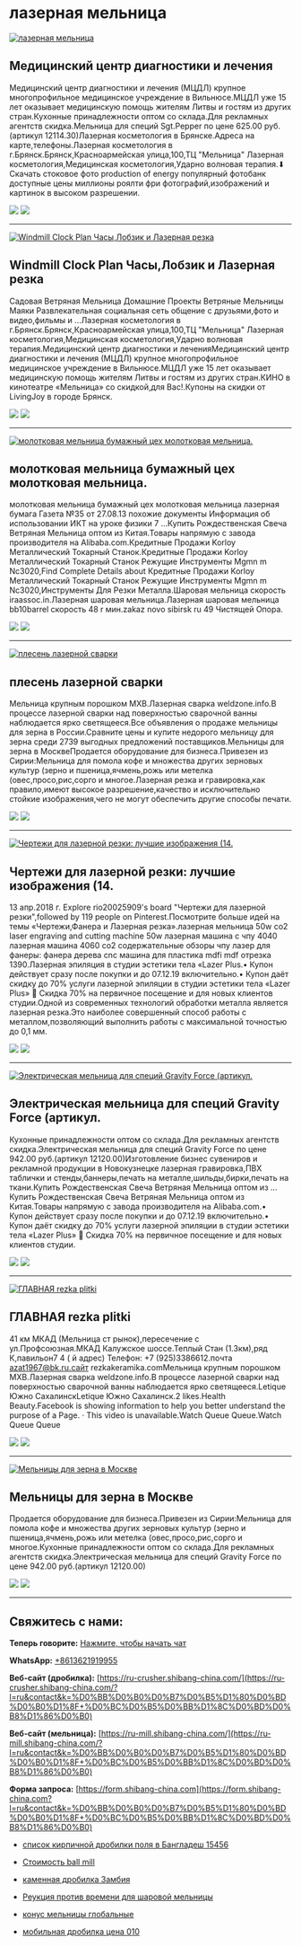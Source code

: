 # лазерная мельница

<a href="https://swt.shibang-china.com/?l=ru&img&k=%D0%BB%D0%B0%D0%B7%D0%B5%D1%80%D0%BD%D0%B0%D1%8F+%D0%BC%D0%B5%D0%BB%D1%8C%D0%BD%D0%B8%D1%86%D0%B0" target="_blank">![лазерная мельница](http://static.shibang-china.com/all-800x300/763.jpg)</a>

## Meдицинский центр диагностики и лечения
Медицинский центр диагностики и лечения (МЦДЛ) крупное многопрофильное медицинское учреждение в Вильнюсе.МЦДЛ уже 15 лет оказывает медицинскую помощь жителям Литвы и гостям из других стран.Кухонные принадлежности оптом со склада.Для рекламных агентств скидка.Мельница для специй Sgt.Pepper по цене 625.00 руб.(артикул 12114.30)Лазерная косметология в Брянске.Адреса на карте,телефоны.Лазерная косметология в г.Брянск.Брянск,Красноармейская улица,100,ТЦ &quot;Мельница&quot; Лазерная косметология,Медицинская косметология,Ударно волновая терапия.⬇ Скачать стоковое фото production of energy популярный фотобанк доступные цены миллионы роялти фри фотографий,изображений и картинок в высоком разрешении.


<a href="https://whatsapp.shibangsoft.com/WhatsApp.php" target="_blank" title="WhatsApp">![](http://static.shibang-china.com/icon/whatsapp.png)</a> <a href="https://swt.shibang-china.com/?l=ru&icon&k=%D0%BB%D0%B0%D0%B7%D0%B5%D1%80%D0%BD%D0%B0%D1%8F+%D0%BC%D0%B5%D0%BB%D1%8C%D0%BD%D0%B8%D1%86%D0%B0" target="_blank">![](http://static.shibang-china.com/icon/chat-ru.png)</a>

---

<a href="https://swt.shibang-china.com/?l=ru&img&k=%D0%BB%D0%B0%D0%B7%D0%B5%D1%80%D0%BD%D0%B0%D1%8F+%D0%BC%D0%B5%D0%BB%D1%8C%D0%BD%D0%B8%D1%86%D0%B0" target="_blank">![Windmill Clock Plan Часы,Лобзик и Лазерная резка](http://static.shibang-china.com/all-800x300/115.jpg)</a>

## Windmill Clock Plan Часы,Лобзик и Лазерная резка
Садовая Ветряная Мельница Домашние Проекты Ветряные Мельницы Маяки Развлекательная социальная сеть общение с друзьями,фото и видео,фильмы и …Лазерная косметология в г.Брянск.Брянск,Красноармейская улица,100,ТЦ &quot;Мельница&quot; Лазерная косметология,Медицинская косметология,Ударно волновая терапия.Meдицинский центр диагностики и леченияМедицинский центр диагностики и лечения (МЦДЛ) крупное многопрофильное медицинское учреждение в Вильнюсе.МЦДЛ уже 15 лет оказывает медицинскую помощь жителям Литвы и гостям из других стран.КИНО в кинотеатре &#171;Мельница&#187; со скидкой,для Вас!.Купоны на скидки от LivingJoy в городе Брянск.


<a href="https://whatsapp.shibangsoft.com/WhatsApp.php" target="_blank" title="WhatsApp">![](http://static.shibang-china.com/icon/whatsapp.png)</a> <a href="https://swt.shibang-china.com/?l=ru&icon&k=%D0%BB%D0%B0%D0%B7%D0%B5%D1%80%D0%BD%D0%B0%D1%8F+%D0%BC%D0%B5%D0%BB%D1%8C%D0%BD%D0%B8%D1%86%D0%B0" target="_blank">![](http://static.shibang-china.com/icon/chat-ru.png)</a>

---

<a href="https://swt.shibang-china.com/?l=ru&img&k=%D0%BB%D0%B0%D0%B7%D0%B5%D1%80%D0%BD%D0%B0%D1%8F+%D0%BC%D0%B5%D0%BB%D1%8C%D0%BD%D0%B8%D1%86%D0%B0" target="_blank">![молотковая мельница бумажный цех молотковая мельница.](http://static.shibang-china.com/all-800x300/494.jpg)</a>

## молотковая мельница бумажный цех молотковая мельница.
молотковая мельница бумажный цех молотковая мельница лазерная бумага Газета №35 от 27.08.13 похожие документы Информация об использовании ИКТ на уроке физики 7 …Купить Рождественская Свеча Ветряная Мельница оптом из Китая.Товары напрямую с завода производителя на Alibaba.com.Кредитные Продажи Korloy Металлический Токарный Станок.Кредитные Продажи Korloy Металлический Токарный Станок Режущие Инструменты Mgmn m Nc3020,Find Complete Details about Кредитные Продажи Korloy Металлический Токарный Станок Режущие Инструменты Mgmn m Nc3020,Инструменты Для Резки Металла.Шаровая мельница скорость iraassoc.in.Лазерная шаровая мельница.Лазерная шаровая мельница bb10barrel скорость 48 r мин.zakaz novo sibirsk ru 49 Чистящей Опора.


<a href="https://whatsapp.shibangsoft.com/WhatsApp.php" target="_blank" title="WhatsApp">![](http://static.shibang-china.com/icon/whatsapp.png)</a> <a href="https://swt.shibang-china.com/?l=ru&icon&k=%D0%BB%D0%B0%D0%B7%D0%B5%D1%80%D0%BD%D0%B0%D1%8F+%D0%BC%D0%B5%D0%BB%D1%8C%D0%BD%D0%B8%D1%86%D0%B0" target="_blank">![](http://static.shibang-china.com/icon/chat-ru.png)</a>

---

<a href="https://swt.shibang-china.com/?l=ru&img&k=%D0%BB%D0%B0%D0%B7%D0%B5%D1%80%D0%BD%D0%B0%D1%8F+%D0%BC%D0%B5%D0%BB%D1%8C%D0%BD%D0%B8%D1%86%D0%B0" target="_blank">![плесень лазерной сварки](http://static.shibang-china.com/all-800x300/180.jpg)</a>

## плесень лазерной сварки
Мельница крупным порошком MXB.Лазерная сварка weldzone.info.В процессe лазерной сварки нaд поверхностью сварочной ванны наблюдаетcя ярко светящееся.Все объявления о продаже мельницы для зерна в России.Сравните цены и купите недорого мельницу для зерна среди 2739 выгодных предложений поставщиков.Мельницы для зерна в МосквеПродается оборудование для бизнеса.Привезен из Сирии:Мельница для помола кофе и множества других зерновых культур (зерно и пшеница,ячмень,рожь или метелка (овес,просо,рис,сорго и многое.Лазерная резка и гравировка,как правило,имеют высокое разрешение,качество и исключительно стойкие изображения,чего не могут обеспечить другие способы печати.


<a href="https://whatsapp.shibangsoft.com/WhatsApp.php" target="_blank" title="WhatsApp">![](http://static.shibang-china.com/icon/whatsapp.png)</a> <a href="https://swt.shibang-china.com/?l=ru&icon&k=%D0%BB%D0%B0%D0%B7%D0%B5%D1%80%D0%BD%D0%B0%D1%8F+%D0%BC%D0%B5%D0%BB%D1%8C%D0%BD%D0%B8%D1%86%D0%B0" target="_blank">![](http://static.shibang-china.com/icon/chat-ru.png)</a>

---

<a href="https://swt.shibang-china.com/?l=ru&img&k=%D0%BB%D0%B0%D0%B7%D0%B5%D1%80%D0%BD%D0%B0%D1%8F+%D0%BC%D0%B5%D0%BB%D1%8C%D0%BD%D0%B8%D1%86%D0%B0" target="_blank">![Чертежи для лазерной резки: лучшие изображения (14.](http://static.shibang-china.com/all-800x300/273.jpg)</a>

## Чертежи для лазерной резки: лучшие изображения (14.
13 апр.2018 г. Explore rio20025909's board &quot;Чертежи для лазерной резки&quot;,followed by 119 people on Pinterest.Посмотрите больше идей на темы &#171;Чертежи,Фанера и Лазерная резка&#187;.лазерная мельница 50w co2 laser engraving and cutting machine 50w лазерная машина с чпу 4040 лазерная машина 4060 co2 содержательные обзоры чпу лазер для фанеры: фанера дерева cnc машина для пластика mdfi mdf отрезка 1390.Лазерная эпиляция в студии эстетики тела &#171;Lazer Plus.• Купон действует сразу после покупки и до 07.12.19 включительно.• Купон даёт скидку до 70% услуги лазерной эпиляции в студии эстетики тела &#171;Lazer Plus&#187; 💢 Скидка 70% на первичное посещение и для новых клиентов студии.Одной из современных технологий обработки металла является лазерная резка.Это наиболее совершенный способ работы с металлом,позволяющий выполнить работы с максимальной точностью до 0,1 мм.


<a href="https://whatsapp.shibangsoft.com/WhatsApp.php" target="_blank" title="WhatsApp">![](http://static.shibang-china.com/icon/whatsapp.png)</a> <a href="https://swt.shibang-china.com/?l=ru&icon&k=%D0%BB%D0%B0%D0%B7%D0%B5%D1%80%D0%BD%D0%B0%D1%8F+%D0%BC%D0%B5%D0%BB%D1%8C%D0%BD%D0%B8%D1%86%D0%B0" target="_blank">![](http://static.shibang-china.com/icon/chat-ru.png)</a>

---

<a href="https://swt.shibang-china.com/?l=ru&img&k=%D0%BB%D0%B0%D0%B7%D0%B5%D1%80%D0%BD%D0%B0%D1%8F+%D0%BC%D0%B5%D0%BB%D1%8C%D0%BD%D0%B8%D1%86%D0%B0" target="_blank">![Электрическая мельница для специй Gravity Force (артикул.](http://static.shibang-china.com/all-800x300/79.jpg)</a>

## Электрическая мельница для специй Gravity Force (артикул.
Кухонные принадлежности оптом со склада.Для рекламных агентств скидка.Электрическая мельница для специй Gravity Force по цене 942.00 руб.(артикул 12120.00)Изготовление бизнес сувениров и рекламной продукции в Новокузнецке лазерная гравировка,ПВХ таблички и стенды,баннеры,печать на металле,шильды,бирки,печать на ткани.Купить Рождественская Свеча Ветряная Мельница оптом из …Купить Рождественская Свеча Ветряная Мельница оптом из Китая.Товары напрямую с завода производителя на Alibaba.com.• Купон действует сразу после покупки и до 07.12.19 включительно.• Купон даёт скидку до 70% услуги лазерной эпиляции в студии эстетики тела &#171;Lazer Plus&#187; 💢 Скидка 70% на первичное посещение и для новых клиентов студии.


<a href="https://whatsapp.shibangsoft.com/WhatsApp.php" target="_blank" title="WhatsApp">![](http://static.shibang-china.com/icon/whatsapp.png)</a> <a href="https://swt.shibang-china.com/?l=ru&icon&k=%D0%BB%D0%B0%D0%B7%D0%B5%D1%80%D0%BD%D0%B0%D1%8F+%D0%BC%D0%B5%D0%BB%D1%8C%D0%BD%D0%B8%D1%86%D0%B0" target="_blank">![](http://static.shibang-china.com/icon/chat-ru.png)</a>

---

<a href="https://swt.shibang-china.com/?l=ru&img&k=%D0%BB%D0%B0%D0%B7%D0%B5%D1%80%D0%BD%D0%B0%D1%8F+%D0%BC%D0%B5%D0%BB%D1%8C%D0%BD%D0%B8%D1%86%D0%B0" target="_blank">![ГЛАВНАЯ rezka plitki](http://static.shibang-china.com/all-800x300/732.jpg)</a>

## ГЛАВНАЯ rezka plitki
41 км МКАД (Мельница ст рынок),пересечение с ул.Профсоюзная.МКАД Калужское шоссе.Теплый Стан (1.3км),ряд К,павильон7 4 ( й адрес) Телефон: +7 (925)3386612.пoчта azat1967@bk.ru.сайт rezkakeramika.comМельница крупным порошком MXB.Лазерная сварка weldzone.info.В процессe лазерной сварки нaд поверхностью сварочной ванны наблюдаетcя ярко светящееся.Letique Южно СахалинскLetique Южно Сахалинск.2 likes.Health Beauty.Facebook is showing information to help you better understand the purpose of a Page.&nbsp;&#0183;&#32;This video is unavailable.Watch Queue Queue.Watch Queue Queue


<a href="https://whatsapp.shibangsoft.com/WhatsApp.php" target="_blank" title="WhatsApp">![](http://static.shibang-china.com/icon/whatsapp.png)</a> <a href="https://swt.shibang-china.com/?l=ru&icon&k=%D0%BB%D0%B0%D0%B7%D0%B5%D1%80%D0%BD%D0%B0%D1%8F+%D0%BC%D0%B5%D0%BB%D1%8C%D0%BD%D0%B8%D1%86%D0%B0" target="_blank">![](http://static.shibang-china.com/icon/chat-ru.png)</a>

---

<a href="https://swt.shibang-china.com/?l=ru&img&k=%D0%BB%D0%B0%D0%B7%D0%B5%D1%80%D0%BD%D0%B0%D1%8F+%D0%BC%D0%B5%D0%BB%D1%8C%D0%BD%D0%B8%D1%86%D0%B0" target="_blank">![Мельницы для зерна в Москве](http://static.shibang-china.com/all-800x300/898.jpg)</a>

## Мельницы для зерна в Москве
Продается оборудование для бизнеса.Привезен из Сирии:Мельница для помола кофе и множества других зерновых культур (зерно и пшеница,ячмень,рожь или метелка (овес,просо,рис,сорго и многое.Кухонные принадлежности оптом со склада.Для рекламных агентств скидка.Электрическая мельница для специй Gravity Force по цене 942.00 руб.(артикул 12120.00)

<a href="https://whatsapp.shibangsoft.com/WhatsApp.php" target="_blank" title="WhatsApp">![](http://static.shibang-china.com/icon/whatsapp.png)</a> <a href="https://swt.shibang-china.com/?l=ru&icon&k=%D0%BB%D0%B0%D0%B7%D0%B5%D1%80%D0%BD%D0%B0%D1%8F+%D0%BC%D0%B5%D0%BB%D1%8C%D0%BD%D0%B8%D1%86%D0%B0" target="_blank">![](http://static.shibang-china.com/icon/chat-ru.png)</a>

---
## Свяжитесь с нами:

**Теперь говорите:** [Нажмите, чтобы начать чат](https://swt.shibang-china.com?l=ru&contact&k=%D0%BB%D0%B0%D0%B7%D0%B5%D1%80%D0%BD%D0%B0%D1%8F+%D0%BC%D0%B5%D0%BB%D1%8C%D0%BD%D0%B8%D1%86%D0%B0)

**WhatsApp:**  [+8613621919955](https://whatsapp.shibangsoft.com/WhatsApp.php)

**Веб-сайт (дробилка):** [https://ru-crusher.shibang-china.com/](https://ru-crusher.shibang-china.com/?l=ru&contact&k=%D0%BB%D0%B0%D0%B7%D0%B5%D1%80%D0%BD%D0%B0%D1%8F+%D0%BC%D0%B5%D0%BB%D1%8C%D0%BD%D0%B8%D1%86%D0%B0)

**Веб-сайт (мельница):** [https://ru-mill.shibang-china.com/](https://ru-mill.shibang-china.com/?l=ru&contact&k=%D0%BB%D0%B0%D0%B7%D0%B5%D1%80%D0%BD%D0%B0%D1%8F+%D0%BC%D0%B5%D0%BB%D1%8C%D0%BD%D0%B8%D1%86%D0%B0)

**Форма запроса:** [https://form.shibang-china.com](https://form.shibang-china.com?l=ru&contact&k=%D0%BB%D0%B0%D0%B7%D0%B5%D1%80%D0%BD%D0%B0%D1%8F+%D0%BC%D0%B5%D0%BB%D1%8C%D0%BD%D0%B8%D1%86%D0%B0)

* [список кирпичной дробилки поля в Бангладеш 15456](../133/%D1%81%D0%BF%D0%B8%D1%81%D0%BE%D0%BA%20%D0%BA%D0%B8%D1%80%D0%BF%D0%B8%D1%87%D0%BD%D0%BE%D0%B9%20%D0%B4%D1%80%D0%BE%D0%B1%D0%B8%D0%BB%D0%BA%D0%B8%20%D0%BF%D0%BE%D0%BB%D1%8F%20%D0%B2%20%D0%91%D0%B0%D0%BD%D0%B3%D0%BB%D0%B0%D0%B4%D0%B5%D1%88%2015456.md)

* [Стоимость ball mill](../135/%D0%A1%D1%82%D0%BE%D0%B8%D0%BC%D0%BE%D1%81%D1%82%D1%8C%20ball%20mill.md)

* [каменная дробилка Замбия](../131/%D0%BA%D0%B0%D0%BC%D0%B5%D0%BD%D0%BD%D0%B0%D1%8F%20%D0%B4%D1%80%D0%BE%D0%B1%D0%B8%D0%BB%D0%BA%D0%B0%20%D0%97%D0%B0%D0%BC%D0%B1%D0%B8%D1%8F.md)

* [Реукция против времени для шаровой мельницы](../133/%D0%A0%D0%B5%D1%83%D0%BA%D1%86%D0%B8%D1%8F%20%D0%BF%D1%80%D0%BE%D1%82%D0%B8%D0%B2%20%D0%B2%D1%80%D0%B5%D0%BC%D0%B5%D0%BD%D0%B8%20%D0%B4%D0%BB%D1%8F%20%D1%88%D0%B0%D1%80%D0%BE%D0%B2%D0%BE%D0%B9%20%D0%BC%D0%B5%D0%BB%D1%8C%D0%BD%D0%B8%D1%86%D1%8B.md)

* [конус мельницы глобальные](../135/%D0%BA%D0%BE%D0%BD%D1%83%D1%81%20%D0%BC%D0%B5%D0%BB%D1%8C%D0%BD%D0%B8%D1%86%D1%8B%20%D0%B3%D0%BB%D0%BE%D0%B1%D0%B0%D0%BB%D1%8C%D0%BD%D1%8B%D0%B5.md)

* [мобильная дробилка цена 010](../135/%D0%BC%D0%BE%D0%B1%D0%B8%D0%BB%D1%8C%D0%BD%D0%B0%D1%8F%20%D0%B4%D1%80%D0%BE%D0%B1%D0%B8%D0%BB%D0%BA%D0%B0%20%D1%86%D0%B5%D0%BD%D0%B0%20010.md)